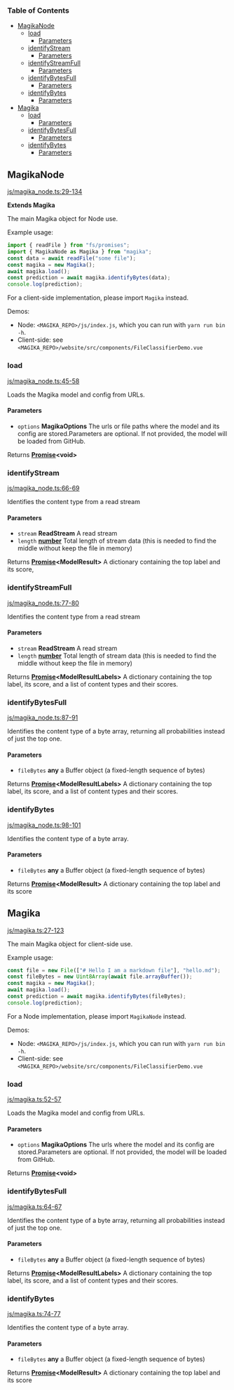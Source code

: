 <!-- Generated by documentation.js. Update this documentation by updating the source code. -->

### Table of Contents

*   [MagikaNode][1]
    *   [load][2]
        *   [Parameters][3]
    *   [identifyStream][4]
        *   [Parameters][5]
    *   [identifyStreamFull][6]
        *   [Parameters][7]
    *   [identifyBytesFull][8]
        *   [Parameters][9]
    *   [identifyBytes][10]
        *   [Parameters][11]
*   [Magika][12]
    *   [load][13]
        *   [Parameters][14]
    *   [identifyBytesFull][15]
        *   [Parameters][16]
    *   [identifyBytes][17]
        *   [Parameters][18]

## MagikaNode

[js/magika\_node.ts:29-134][19]

**Extends Magika**

The main Magika object for Node use.

Example usage:

```js
import { readFile } from "fs/promises";
import { MagikaNode as Magika } from "magika";
const data = await readFile("some file");
const magika = new Magika();
await magika.load();
const prediction = await magika.identifyBytes(data);
console.log(prediction);
```

For a client-side implementation, please import `Magika` instead.

Demos:

*   Node: `<MAGIKA_REPO>/js/index.js`, which you can run with `yarn run bin -h`.
*   Client-side: see `<MAGIKA_REPO>/website/src/components/FileClassifierDemo.vue`

### load

[js/magika\_node.ts:45-58][20]

Loads the Magika model and config from URLs.

#### Parameters

*   `options` **MagikaOptions** The urls or file paths where the model and its config are stored.Parameters are optional. If not provided, the model will be loaded from GitHub.

Returns **[Promise][21]\<void>**&#x20;

### identifyStream

[js/magika\_node.ts:66-69][22]

Identifies the content type from a read stream

#### Parameters

*   `stream` **ReadStream** A read stream
*   `length` **[number][23]** Total length of stream data (this is needed to find the middle without keep the file in memory)

Returns **[Promise][21]\<ModelResult>** A dictionary containing the top label and its score,

### identifyStreamFull

[js/magika\_node.ts:77-80][24]

Identifies the content type from a read stream

#### Parameters

*   `stream` **ReadStream** A read stream
*   `length` **[number][23]** Total length of stream data (this is needed to find the middle without keep the file in memory)

Returns **[Promise][21]\<ModelResultLabels>** A dictionary containing the top label, its score, and a list of content types and their scores.

### identifyBytesFull

[js/magika\_node.ts:87-91][25]

Identifies the content type of a byte array, returning all probabilities instead of just the top one.

#### Parameters

*   `fileBytes` **any** a Buffer object (a fixed-length sequence of bytes)

Returns **[Promise][21]\<ModelResultLabels>** A dictionary containing the top label, its score, and a list of content types and their scores.

### identifyBytes

[js/magika\_node.ts:98-101][26]

Identifies the content type of a byte array.

#### Parameters

*   `fileBytes` **any** a Buffer object (a fixed-length sequence of bytes)

Returns **[Promise][21]\<ModelResult>** A dictionary containing the top label and its score

## Magika

[js/magika.ts:27-123][27]

The main Magika object for client-side use.

Example usage:

```js
const file = new File(["# Hello I am a markdown file"], "hello.md");
const fileBytes = new Uint8Array(await file.arrayBuffer());
const magika = new Magika();
await magika.load();
const prediction = await magika.identifyBytes(fileBytes);
console.log(prediction);
```

For a Node implementation, please import `MagikaNode` instead.

Demos:

*   Node: `<MAGIKA_REPO>/js/index.js`, which you can run with `yarn run bin -h`.
*   Client-side: see `<MAGIKA_REPO>/website/src/components/FileClassifierDemo.vue`

### load

[js/magika.ts:52-57][28]

Loads the Magika model and config from URLs.

#### Parameters

*   `options` **MagikaOptions** The urls where the model and its config are stored.Parameters are optional. If not provided, the model will be loaded from GitHub.

Returns **[Promise][21]\<void>**&#x20;

### identifyBytesFull

[js/magika.ts:64-67][29]

Identifies the content type of a byte array, returning all probabilities instead of just the top one.

#### Parameters

*   `fileBytes` **any** a Buffer object (a fixed-length sequence of bytes)

Returns **[Promise][21]\<ModelResultLabels>** A dictionary containing the top label, its score, and a list of content types and their scores.

### identifyBytes

[js/magika.ts:74-77][30]

Identifies the content type of a byte array.

#### Parameters

*   `fileBytes` **any** a Buffer object (a fixed-length sequence of bytes)

Returns **[Promise][21]\<ModelResult>** A dictionary containing the top label and its score

[1]: #magikanode

[2]: #load

[3]: #parameters

[4]: #identifystream

[5]: #parameters-1

[6]: #identifystreamfull

[7]: #parameters-2

[8]: #identifybytesfull

[9]: #parameters-3

[10]: #identifybytes

[11]: #parameters-4

[12]: #magika

[13]: #load-1

[14]: #parameters-5

[15]: #identifybytesfull-1

[16]: #parameters-6

[17]: #identifybytes-1

[18]: #parameters-7

[19]: https://github.com/MichaelHinrichs/magika/blob/ce2e897198693c9c07c5e0ae72ea2a5a4d03d96e/js/magika_node.ts#L29-L134 "Source code on GitHub"

[20]: https://github.com/MichaelHinrichs/magika/blob/ce2e897198693c9c07c5e0ae72ea2a5a4d03d96e/js/magika_node.ts#L45-L58 "Source code on GitHub"

[21]: https://developer.mozilla.org/docs/Web/JavaScript/Reference/Global_Objects/Promise

[22]: https://github.com/MichaelHinrichs/magika/blob/ce2e897198693c9c07c5e0ae72ea2a5a4d03d96e/js/magika_node.ts#L66-L69 "Source code on GitHub"

[23]: https://developer.mozilla.org/docs/Web/JavaScript/Reference/Global_Objects/Number

[24]: https://github.com/MichaelHinrichs/magika/blob/ce2e897198693c9c07c5e0ae72ea2a5a4d03d96e/js/magika_node.ts#L77-L80 "Source code on GitHub"

[25]: https://github.com/MichaelHinrichs/magika/blob/ce2e897198693c9c07c5e0ae72ea2a5a4d03d96e/js/magika_node.ts#L87-L91 "Source code on GitHub"

[26]: https://github.com/MichaelHinrichs/magika/blob/ce2e897198693c9c07c5e0ae72ea2a5a4d03d96e/js/magika_node.ts#L98-L101 "Source code on GitHub"

[27]: https://github.com/MichaelHinrichs/magika/blob/ce2e897198693c9c07c5e0ae72ea2a5a4d03d96e/js/magika.ts#L27-L123 "Source code on GitHub"

[28]: https://github.com/MichaelHinrichs/magika/blob/ce2e897198693c9c07c5e0ae72ea2a5a4d03d96e/js/magika.ts#L52-L57 "Source code on GitHub"

[29]: https://github.com/MichaelHinrichs/magika/blob/ce2e897198693c9c07c5e0ae72ea2a5a4d03d96e/js/magika.ts#L64-L67 "Source code on GitHub"

[30]: https://github.com/MichaelHinrichs/magika/blob/ce2e897198693c9c07c5e0ae72ea2a5a4d03d96e/js/magika.ts#L74-L77 "Source code on GitHub"
